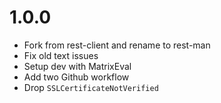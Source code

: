 # 1.0.0

- Fork from rest-client and rename to rest-man
- Fix old text issues
- Setup dev with MatrixEval
- Add two Github workflow
- Drop `SSLCertificateNotVerified`